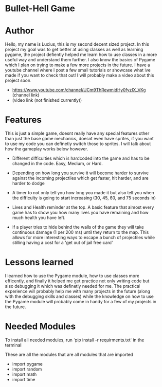 # **Bullet-Hell Game**

# Author
Hello, my name is Lucius, this is my second decent sized project. In this project my goal was to get better at using classes as well as learning pygame, the project defiently helped me learn how to use classes in a more useful way and understand them further. I also know the basics of Pygame which I plan on trying to make a few more projects in the future. I have a youtube channel where I post a few small tutorials or showcase what ive made if you want to check that out! I will probably make a video about this project soon.

- https://www.youtube.com/channel/UCm9ThRewmidHy0fyzIX_VKg (channel link)
- (video link (not finished currently))

# Features

This is just a simple game, doesnt really have any special features other than just the base game mechanics, doesnt even have sprites, if you want to use my code you can definetly switch those to sprites. I will talk about how the gameplay works below however.

- Different difficulties which is hardcoded into the game and has to be changed in the code. Easy, Medium, or Hard.

- Depending on how long you survive it will become harder to survive against the incoming projectiles which get faster, hit harder, and are harder to dodge

- A timer to not only tell you how long you made it but also tell you when the difficulty is going to start increasing (30, 45, 60, and 75 seconds in)

- Lives and Health reminder at the top. A basic feature that almost every game has to show you how many lives you have remaining and how much health you have left.

- If a player tries to hide behind the walls of the game they will take continuous damage (1 per 200 ms) until they return to the map. This allows for more interesting ways to escape a bunch of projectiles while stilling having a cost for a 'get out of jail free card'

# Lessons learned

I learned how to use the Pygame module, how to use classes more efficently, and finally it helped me get practice not only writing code but also debugging it which was definetly needed for me. The practical experience will probably help me with many projects in the future (along with the debugging skills and classes) while the knowledge on how to use the Pygame module will probably come in handy for a few of my projects in the future.

# Needed Modules
To install all needed modules, run 'pip install -r requirments.txt' in the terminal 

These are all the modules that are all modules that are imported

- import pygame
- import random
- import math
- import time


